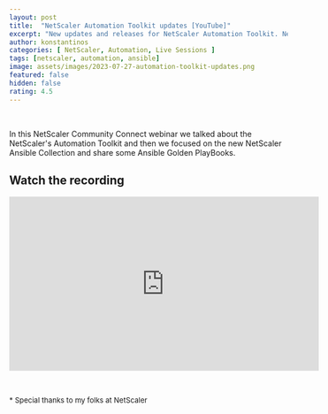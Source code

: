 ```yaml
---
layout: post
title:  "NetScaler Automation Toolkit updates [YouTube]"
excerpt: "New updates and releases for NetScaler Automation Toolkit. New Ansible Collection for NetScaler. A NetScaler Connect webinar"
author: konstantinos
categories: [ NetScaler, Automation, Live Sessions ]
tags: [netscaler, automation, ansible]
image: assets/images/2023-07-27-automation-toolkit-updates.png
featured: false
hidden: false
rating: 4.5
---
```


&nbsp;  

In this NetScaler Community Connect webinar we talked about the NetScaler's Automation Toolkit and then we focused on the new NetScaler Ansible Collection and share some Ansible Golden PlayBooks.


## Watch the recording

<iframe width="560" height="315" src="https://www.youtube.com/embed/ZbSwHZU_7YA?si=W1IHqXSdXwETMOKu&amp;start=97" title="YouTube video player" frameborder="0" allow="accelerometer; autoplay; clipboard-write; encrypted-media; gyroscope; picture-in-picture; web-share" allowfullscreen></iframe>


&nbsp;  

<div style="font-size: small;">* Special thanks to my folks at NetScaler</div>

&nbsp;  